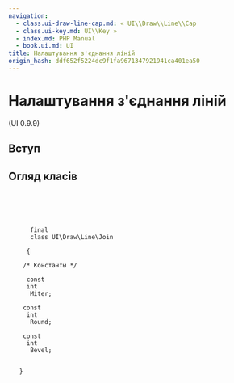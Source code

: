 ```yaml
---
navigation:
  - class.ui-draw-line-cap.md: « UI\\Draw\\Line\\Cap
  - class.ui-key.md: UI\\Key »
  - index.md: PHP Manual
  - book.ui.md: UI
title: Налаштування з'єднання ліній
origin_hash: ddf652f5224dc9f1fa9671347921941ca401ea50
---
```

# Налаштування з'єднання ліній

(UI 0.9.9)

## Вступ

## Огляд класів

```classsynopsis



    
     
      final
      class UI\Draw\Line\Join
     
     {

    /* Константы */
    
     const
     int
      Miter;

    const
     int
      Round;

    const
     int
      Bevel;


   }
```
